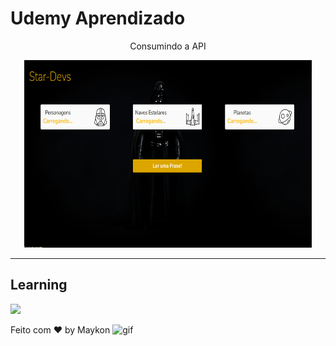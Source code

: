 # Udemy Aprendizado

<p align="center">Consumindo a API</p>

<p align="center">
<img width="460" height="300" src="./assets/Animação.gif">
</p>

<hr>

## Learning

  <p align="left">
    <a href="#">
      <img src="https://skillicons.dev/icons?i=html,css,js,vscode)" />  
    </a>
  </p>

Feito com ♥ by Maykon <img src="https://github.com/abdoachhoubi/abdoachhoubi/blob/main/gifs/Hi.gif" width="30" alt="gif" />
